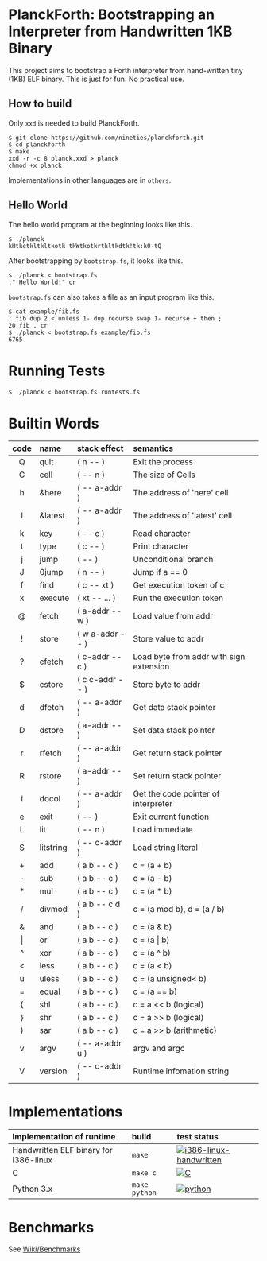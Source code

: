 # PlanckForth: Bootstrapping an Interpreter from Handwritten 1KB Binary

This project aims to bootstrap a Forth interpreter from hand-written tiny (1KB) ELF binary.
This is just for fun. No practical use.

## How to build

Only `xxd` is needed to build PlanckForth.

```
$ git clone https://github.com/nineties/planckforth.git
$ cd planckforth
$ make
xxd -r -c 8 planck.xxd > planck
chmod +x planck
```

Implementations in other languages are in `others`.

## Hello World

The hello world program at the beginning looks like this.

```
$ ./planck
kHtketkltkltkotk tkWtkotkrtkltkdtk!tk:k0-tQ
```
After bootstrapping by `bootstrap.fs`, it looks like this.

```
$ ./planck < bootstrap.fs
." Hello World!" cr
```

`bootstrap.fs` can also takes a file as an input program like this.

```
$ cat example/fib.fs
: fib dup 2 < unless 1- dup recurse swap 1- recurse + then ;
20 fib . cr
$ ./planck < bootstrap.fs example/fib.fs
6765
```

# Running Tests

```
$ ./planck < bootstrap.fs runtests.fs
```

# Builtin Words

| code | name      | stack effect    | semantics                               |
|:----:|:----------|:----------------|:----------------------------------------|
| Q    | quit      | ( n -- )        | Exit the process                        |
| C    | cell      | ( -- n )        | The size of Cells                       |
| h    | &here     | ( -- a-addr )   | The address of 'here' cell              |
| l    | &latest   | ( -- a-addr )   | The address of 'latest' cell            |
| k    | key       | ( -- c )        | Read character                          |
| t    | type      | ( c -- )        | Print character                         |
| j    | jump      | ( -- )          | Unconditional branch                    |
| J    | 0jump     | ( n -- )        | Jump if a == 0                          |
| f    | find      | ( c -- xt )     | Get execution token of c                |
| x    | execute   | ( xt -- ... )   | Run the execution token                 |
| @    | fetch     | ( a-addr -- w ) | Load value from addr                    |
| !    | store     | ( w a-addr -- ) | Store value to addr                     |
| ?    | cfetch    | ( c-addr -- c ) | Load byte from addr with sign extension |
| $    | cstore    | ( c c-addr -- ) | Store byte to addr                      |
| d    | dfetch    | ( -- a-addr )   | Get data stack pointer                  |
| D    | dstore    | ( a-addr -- )   | Set data stack pointer                  |
| r    | rfetch    | ( -- a-addr )   | Get return stack pointer                |
| R    | rstore    | ( a-addr -- )   | Set return stack pointer                |
| i    | docol     | ( -- a-addr )   | Get the code pointer of interpreter     |
| e    | exit      | ( -- )          | Exit current function                   |
| L    | lit       | ( -- n )        | Load immediate                          |
| S    | litstring | ( -- c-addr )   | Load string literal                     |
| +    | add       | ( a b -- c )    | c = (a + b)                             |
| -    | sub       | ( a b -- c )    | c = (a - b)                             |
| *    | mul       | ( a b -- c )    | c = (a * b)                             |
| /    | divmod    | ( a b -- c d )  | c = (a mod b), d = (a / b)              |
| &    | and       | ( a b -- c )    | c = (a & b)                             |
| \|   | or        | ( a b -- c )    | c = (a \| b)                            |
| ^    | xor       | ( a b -- c )    | c = (a ^ b)                             |
| <    | less      | ( a b -- c )    | c = (a < b)                             |
| u    | uless     | ( a b -- c )    | c = (a unsigned< b)                     |
| =    | equal     | ( a b -- c )    | c = (a == b)                            |
| {    | shl       | ( a b -- c )    | c = a << b (logical)                    |
| }    | shr       | ( a b -- c )    | c = a >> b (logical)                    |
| )    | sar       | ( a b -- c )    | c = a >> b (arithmetic)                 |
| v    | argv      | ( -- a-addr u ) | argv and argc                           |
| V    | version   | ( -- c-addr )   | Runtime infomation string               |

# Implementations

| Implementation of runtime         | build             | test status |
|:----------------------------------|:------------------|:------------|
| Handwritten ELF binary for i386-linux | `make`            | [![i386-linux-handwritten](https://github.com/nineties/planckforth/workflows/i386-linux-handwritten/badge.svg)](https://github.com/nineties/planckforth/actions?query=workflow:i386-linux-handwritten) |
| C                                 | `make c`          | [![C](https://github.com/nineties/planckforth/workflows/C/badge.svg)](https://github.com/nineties/planckforth/actions?query=workflow:C) |
| Python 3.x                        | `make python`     | [![python](https://github.com/nineties/planckforth/workflows/python/badge.svg)](https://github.com/nineties/planckforth/actions?query=workflow:python) |

# Benchmarks

See [Wiki/Benchmarks](https://github.com/nineties/planckforth/wiki/Benchmarks)
